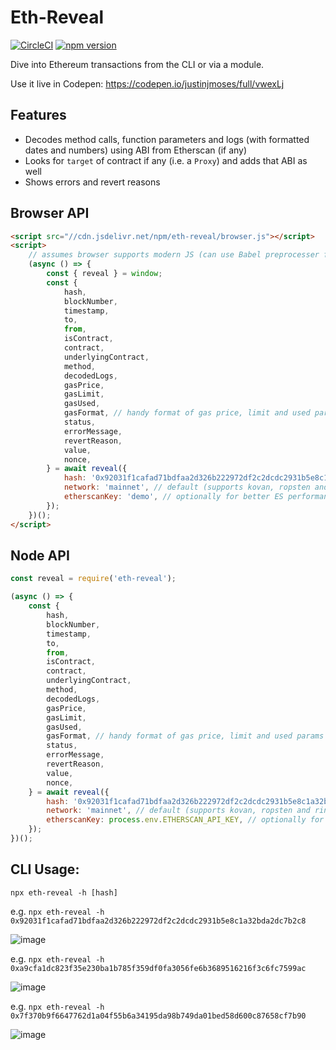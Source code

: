 # Eth-Reveal

[![CircleCI](https://circleci.com/gh/justinjmoses/eth-reveal.svg?style=svg)](https://circleci.com/gh/justinjmoses/eth-reveal)
[![npm version](https://badge.fury.io/js/eth-reveal.svg)](https://badge.fury.io/js/eth-reveal)

Dive into Ethereum transactions from the CLI or via a module.

Use it live in Codepen: https://codepen.io/justinjmoses/full/vwexLj

## Features

- Decodes method calls, function parameters and logs (with formatted dates and numbers) using ABI from Etherscan (if any)
- Looks for `target` of contract if any (i.e. a `Proxy`) and adds that ABI as well
- Shows errors and revert reasons

## Browser API

```html
<script src="//cdn.jsdelivr.net/npm/eth-reveal/browser.js"></script>
<script>
	// assumes browser supports modern JS (can use Babel preprocesser for this, see settings in Codepen linked above)
	(async () => {
		const { reveal } = window;
		const {
			hash,
			blockNumber,
			timestamp,
			to,
			from,
			isContract,
			contract,
			underlyingContract,
			method,
			decodedLogs,
			gasPrice,
			gasLimit,
			gasUsed,
			gasFormat, // handy format of gas price, limit and used params
			status,
			errorMessage,
			revertReason,
			value,
			nonce,
		} = await reveal({
			hash: '0x92031f1cafad71bdfaa2d326b222972df2c2dcdc2931b5e8c1a32bda2dc7b2c8',
			network: 'mainnet', // default (supports kovan, ropsten and rinkeby)
			etherscanKey: 'demo', // optionally for better ES performance
		});
	})();
</script>
```

## Node API

```javascript
const reveal = require('eth-reveal');

(async () => {
	const {
		hash,
		blockNumber,
		timestamp,
		to,
		from,
		isContract,
		contract,
		underlyingContract,
		method,
		decodedLogs,
		gasPrice,
		gasLimit,
		gasUsed,
		gasFormat, // handy format of gas price, limit and used params
		status,
		errorMessage,
		revertReason,
		value,
		nonce,
	} = await reveal({
		hash: '0x92031f1cafad71bdfaa2d326b222972df2c2dcdc2931b5e8c1a32bda2dc7b2c8',
		network: 'mainnet', // default (supports kovan, ropsten and rinkeby)
		etherscanKey: process.env.ETHERSCAN_API_KEY, // optionally for better ES performance
	});
})();
```

## CLI Usage:

`npx eth-reveal -h [hash]`

e.g. `npx eth-reveal -h 0x92031f1cafad71bdfaa2d326b222972df2c2dcdc2931b5e8c1a32bda2dc7b2c8`

![image](https://user-images.githubusercontent.com/799038/57975573-a1061b80-7999-11e9-8223-1a96da51f40a.png)

e.g. `npx eth-reveal -h 0xa9cfa1dc823f35e230ba1b785f359df0fa3056fe6b3689516216f3c6fc7599ac`

![image](https://user-images.githubusercontent.com/799038/57975584-ce52c980-7999-11e9-80dc-1078b525d2e9.png)

e.g. `npx eth-reveal -h 0x7f370b9f6647762d1a04f55b6a34195da98b749da01bed58d600c87658cf7b90`

![image](https://user-images.githubusercontent.com/799038/57975591-e62a4d80-7999-11e9-82a5-7d80cbb361ae.png)
